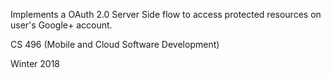  Implements a OAuth 2.0 Server Side flow to access protected resources on user's Google+ account.
 
 CS 496 (Mobile and Cloud Software Development)
 
 Winter 2018
